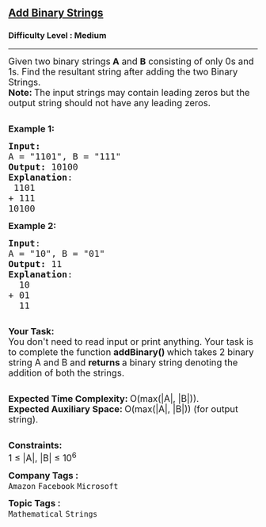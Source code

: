 <h2><a href="https://practice.geeksforgeeks.org/problems/add-binary-strings3805/1">Add Binary Strings</a></h2><h3>Difficulty Level : Medium</h3><hr><div class="problems_problem_content__Xm_eO" style="user-select: auto;"><p style="user-select: auto;"><span style="font-size: 18px; user-select: auto;">Given two binary strings<strong style="user-select: auto;"> A</strong>&nbsp;and <strong style="user-select: auto;">B</strong> consisting of only 0s and 1s. Find the resultant string after adding the two Binary Strings.<br style="user-select: auto;">
<strong style="user-select: auto;">Note:&nbsp;</strong>The input strings may contain leading zeros but the output string should not have any leading zeros.</span></p>

<p style="user-select: auto;"><br style="user-select: auto;">
<span style="font-size: 18px; user-select: auto;"><strong style="user-select: auto;">Example 1:</strong></span></p>

<pre style="user-select: auto;"><span style="font-size: 18px; user-select: auto;"><strong style="user-select: auto;">Input:</strong>
A = "1101", B = "111"
<strong style="user-select: auto;">Output:</strong> 10100
<strong style="user-select: auto;">Explanation</strong>:
&nbsp;1101
+&nbsp;111
10100</span>
</pre>

<p style="user-select: auto;"><span style="font-size: 18px; user-select: auto;"><strong style="user-select: auto;">Example 2:</strong></span></p>

<pre style="user-select: auto;"><span style="font-size: 18px; user-select: auto;"><strong style="user-select: auto;">Input</strong>: 
A = "10", B = "01"
<strong style="user-select: auto;">Output:</strong> 11
<strong style="user-select: auto;">Explanation</strong>: 
  10
+ 01
&nbsp; 11</span>
</pre>

<p style="user-select: auto;"><br style="user-select: auto;">
<span style="font-size: 18px; user-select: auto;"><strong style="user-select: auto;">Your Task:</strong><br style="user-select: auto;">
You don't need to read input or print anything. Your task is to complete the function&nbsp;<strong style="user-select: auto;">addBinary()&nbsp;</strong>which takes 2 binary string A and B and <strong style="user-select: auto;">returns&nbsp;</strong>a binary string denoting the addition of both the strings.</span></p>

<p style="user-select: auto;"><br style="user-select: auto;">
<span style="font-size: 18px; user-select: auto;"><strong style="user-select: auto;">Expected Time Complexity:&nbsp;</strong>O(max(|A|, |B|)).<br style="user-select: auto;">
<strong style="user-select: auto;">Expected Auxiliary Space:&nbsp;</strong>O(max(|A|, |B|)) (for output string).</span></p>

<p style="user-select: auto;"><br style="user-select: auto;">
<span style="font-size: 18px; user-select: auto;"><strong style="user-select: auto;">Constraints:</strong></span><br style="user-select: auto;">
<span style="font-size: 18px; user-select: auto;">1 ≤ |A|, |B| ≤ 10<sup style="user-select: auto;">6</sup></span></p>
</div><p><span style=font-size:18px><strong>Company Tags : </strong><br><code>Amazon</code>&nbsp;<code>Facebook</code>&nbsp;<code>Microsoft</code>&nbsp;<br><p><span style=font-size:18px><strong>Topic Tags : </strong><br><code>Mathematical</code>&nbsp;<code>Strings</code>&nbsp;